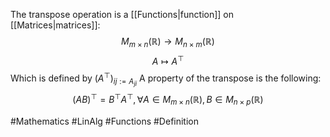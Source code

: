 The transpose operation is a [[Functions|function]] on [[Matrices|matrices]]:
$$
M_{m\times n}(\mathbb{R})\to M_{n\times m}(\mathbb{R})
$$
$$
 A\mapsto A^{\top}
$$
Which is defined by $(A^{\top})_{ij:=A_{ji}}$
A property of the transpose is the following:
$$
(AB)^{\top}=B^{\top}A^{\top},\,\forall A\in M_{m\times n}(\mathbb{R}),B\in M_{n\times p}(\mathbb{R})
$$


#Mathematics #LinAlg #Functions #Definition 